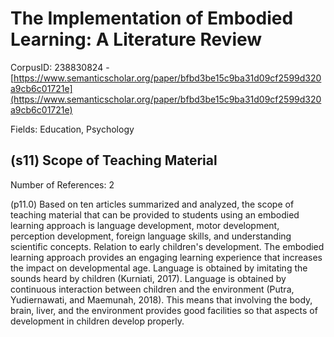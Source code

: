 # The Implementation of Embodied Learning: A Literature Review

CorpusID: 238830824 - [https://www.semanticscholar.org/paper/bfbd3be15c9ba31d09cf2599d320a9cb6c01721e](https://www.semanticscholar.org/paper/bfbd3be15c9ba31d09cf2599d320a9cb6c01721e)

Fields: Education, Psychology

## (s11) Scope of Teaching Material
Number of References: 2

(p11.0) Based on ten articles summarized and analyzed, the scope of teaching material that can be provided to students using an embodied learning approach is language development, motor development, perception development, foreign language skills, and understanding scientific concepts. Relation to early children's development. The embodied learning approach provides an engaging learning experience that increases the impact on developmental age. Language is obtained by imitating the sounds heard by children (Kurniati, 2017). Language is obtained by continuous interaction between children and the environment (Putra, Yudiernawati, and Maemunah, 2018). This means that involving the body, brain, liver, and the environment provides good facilities so that aspects of development in children develop properly.
